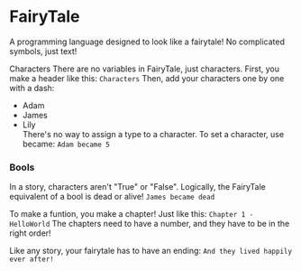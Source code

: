 # FairyTale
A programming language designed to look like a fairytale! No complicated symbols, just text!

Characters
There are no variables in FairyTale, just characters. First, you make a header like this:
```Characters```
Then, add your characters one by one with a dash:
- Adam
- James
- Lily  
There's no way to assign a type to a character.
To set a character, use became:
```Adam became 5```

### Bools
In a story, characters aren't "True" or "False". Logically, the FairyTale equivalent of a bool is dead or alive!
```James became dead```

To make a funtion, you make a chapter! Just like this:
```Chapter 1 - HelloWorld```
The chapters need to have a number, and they have to be in the right order!

Like any story, your fairytale has to have an ending:
```And they lived happily ever after!```
